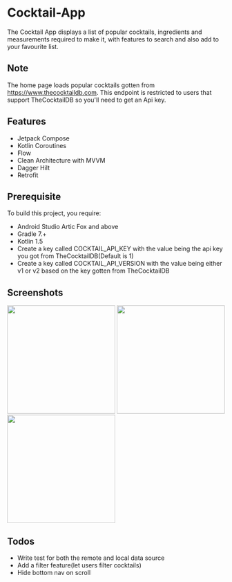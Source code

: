 # Cocktail-App

The Cocktail App displays a list of popular cocktails, ingredients and measurements required to make it, with features to search and also add to your favourite list.

## Note
The home page loads popular cocktails gotten from https://www.thecocktaildb.com. This endpoint is restricted to users that support TheCocktailDB so you'll need
to get an Api key. 

## Features
* Jetpack Compose
* Kotlin Coroutines
* Flow
* Clean Architecture with MVVM
* Dagger Hilt
* Retrofit

## Prerequisite
To build this project, you require:
- Android Studio Artic Fox and above
- Gradle 7.+
- Kotlin 1.5
- Create a key called COCKTAIL_API_KEY with the value being the api key you got from TheCocktailDB(Default is 1)
- Create a key called COCKTAIL_API_VERSION with the value being either v1 or v2 based on the key gotten from TheCocktailDB 

<h2 align="left">Screenshots</h2>

<img src="https://user-images.githubusercontent.com/19890036/142281731-b60af3de-3b4e-4f12-9181-e0d2f9c6f6d6.png" width="250" />  <img src="https://user-images.githubusercontent.com/19890036/142281922-e9c36c3e-a872-4ceb-b639-f80e7eeee45e.png" width="250" />   <img src="https://user-images.githubusercontent.com/19890036/142282605-d4e879ca-776a-4b7c-8115-205b3c1f2960.png" width="250" />

## Todos
* Write test for both the remote and local data source
* Add a filter feature(let users filter cocktails)
* Hide bottom nav on scroll